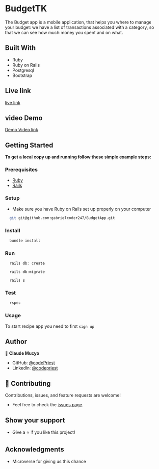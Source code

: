 # BudgetTK

The Budget app is a mobile application, that helps you where to manage your budget: we have a list of transactions associated with a category, so that we can see how much money you spent and on what.

## Built With

- Ruby
- Ruby on Rails
- Postgresql
- Bootstrap

## Live link 
[live link](https://tranquil-ravine-94705.herokuapp.com/users/sign_in)

## video Demo

[Demo Video link](https://www.loom.com/share/2d1afeb973e842f5a7be86b609bd41ce)
## Getting Started

**To get a local copy up and running follow these simple example steps:**

### Prerequisites

- [Ruby](https://www.ruby-lang.org/en/)
- [Rails](https://gorails.com/)

### Setup

- Make sure you have Ruby on Rails set up properly on your computer

``` sh
  git git@github.com:gabrielcoder247/BudgetApp.git
```

### Install

```sh
  bundle install
```

### Run

```
  rails db: create
```

```
  rails db:migrate
```

```
  rails s
```

### Test

```sh
  rspec
```
### Usage

To start recipe app you need to first `sign up`

## Author

👤 **Claude Mucyo**

- GitHub: [@codePriest](https://github.com/Mucyosoda)
- LinkedIn: [@codepriest](linkedin.com/in/mucyoclaude)

## 🤝 Contributing

Contributions, issues, and feature requests are welcome!

- Feel free to check the [issues page](https://github.com/faizi2500/recipe-app/issues).

## Show your support

- Give a ⭐️ if you like this project!

## Acknowledgments

- Microverse for giving us this chance